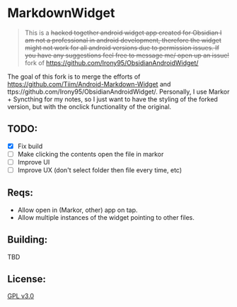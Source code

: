 # MarkdownWidget
> This is a ~~hacked together android widget app created for Obsidian
I am not a professional in android development, therefore the widget might not work for all android versions due to permission issues. If you have any suggestions feel free to message me/ open up an issue!~~ fork of https://github.com/Irony95/ObsidianAndroidWidget/ 

The goal of this fork is to merge the efforts of https://github.com/Tiim/Android-Markdown-Widget and ttps://github.com/Irony95/ObsidianAndroidWidget/. Personally, I use Markor + Syncthing for my notes, so I just want to have the styling of the forked version, but with the onclick functionality of the original.

## TODO:
- [x] Fix build
- [ ] Make clicking the contents open the file in markor
- [ ] Improve UI
- [ ] Improve UX (don't select folder then file every time, etc)

## Reqs:
- Allow open in (Markor, other) app on tap.
- Allow multiple instances of the widget pointing to other files.

## Building:
TBD

## License:
[GPL v3.0](./LICENSE.md)

<!-- 
# How to use
1. Install the .apk app on your android device from the [releases Section](https://github.com/Irony95/ObsidianAndroidWidget/releases/latest)
2. Ensure that you allow unknown sources to install applications on your phone
3. install the .apk
4. long press the home screen and press add widget, and add the widget named `ObsidianAndroidWidgets`
5. A screen should popup, where you can choose the vault and note to showcase on the widget
7. Once both have been selected, click on complete! Feel free to resize the app.
-->

